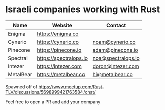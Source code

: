 # Israeli companies working with Rust

| Name | Website | Contact|
-------|---------|---------|
Enigma | https://enigma.co 
Cynerio | https://cynerio.co | noam@cynerio.co
Pinecone | https://pinecone.io | adam@pinecone.io
Spectral | https://spectralops.io | noa@spectralops.io
Intezer | https://intezer.com | doron@intezer.com
MetalBear | https://metalbear.co | hi@metalbear.co

Spawned off of https://www.meetup.com/Rust-TLV/discussions/5698999421763584/chat/

Feel free to open a PR and add your company
